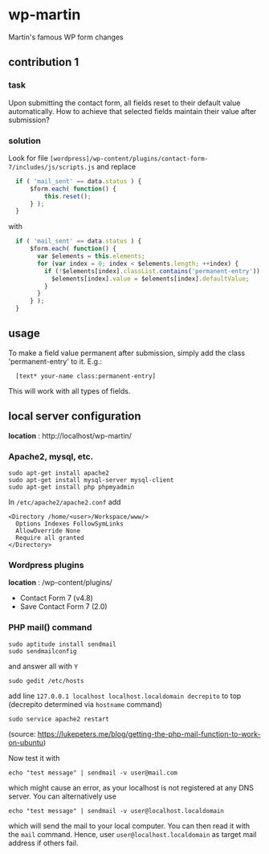 # wp-martin
Martin's famous WP form changes


## contribution 1
### task
Upon submitting the contact form, all fields reset to their default value automatically. How to achieve that selected fields maintain their value after submission?

### solution
Look for file `[wordpress]/wp-content/plugins/contact-form-7/includes/js/scripts.js` and replace
```js
  if ( 'mail_sent' == data.status ) {
	  $form.each( function() {
		  this.reset();
	  } );
  }
```
with
```js
  if ( 'mail_sent' == data.status ) {
	  $form.each( function() {
	    var $elements = this.elements;
	    for (var index = 0; index < $elements.length; ++index) {
	      if (!$elements[index].classList.contains('permanent-entry')) {
	        $elements[index].value = $elements[index].defaultValue;
	      }
	    }
	  } );
  }
```
## usage
To make a field value permanent after submission, simply add the class 'permanent-entry' to it. E.g.:
```
  [text* your-name class:permanent-entry]
```
This will work with all types of fields.


## local server configuration
**location** : http://localhost/wp-martin/

### Apache2, mysql, etc.
```
sudo apt-get install apache2
sudo apt-get install mysql-server mysql-client
sudo apt-get install php phpmyadmin
```

In `/etc/apache2/apache2.conf` add
```
<Directory /home/<user>/Workspace/www/>
  Options Indexes FollowSymLinks
  AllowOverride None
  Require all granted
</Directory>
```

### Wordpress plugins
**location** : <wordpress>/wp-content/plugins/

- Contact Form 7 (v4.8)
- Save Contact Form 7 (2.0)

### PHP mail() command
```
sudo aptitude install sendmail
sudo sendmailconfig
```
and answer all with `Y`
```
sudo gedit /etc/hosts
```
add line `127.0.0.1 localhost localhost.localdomain decrepito` to top (decrepito determined via `hostname` command)
```
sudo service apache2 restart
```
(source: https://lukepeters.me/blog/getting-the-php-mail-function-to-work-on-ubuntu)

Now test it with
```
echo "test message" | sendmail -v user@mail.com
```
which might cause an error, as your localhost is not registered at any DNS server. You can alternatively use
```
echo "test message" | sendmail -v user@localhost.localdomain
```
which will send the mail to your local computer. You can then read it with the `mail` command. Hence, user `user@localhost.localdomain` as target mail address if others fail.
